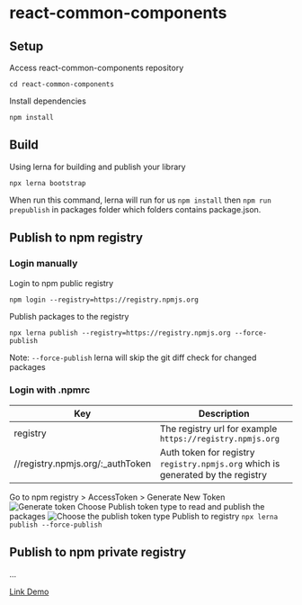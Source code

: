 # react-common-components
## Setup
Access react-common-components repository

```cd react-common-components```

Install dependencies


```npm install```

## Build
Using lerna for building and publish your library

```npx lerna bootstrap```

When run this command, lerna will run for us ```npm install``` then ```npm run prepublish``` in packages folder which folders contains package.json.

## Publish to npm registry
### Login manually
Login to npm public registry

```npm login --registry=https://registry.npmjs.org```

Publish packages to the registry

```npx lerna publish --registry=https://registry.npmjs.org --force-publish```

Note: ```--force-publish``` lerna will skip the git diff check for changed packages

### Login with .npmrc
|   Key	        |   Description	                                                  |
|---	        |---	                                                          |
|   registry	|   The registry url for example ```https://registry.npmjs.org```            |
|   //registry.npmjs.org/:_authToken	|   Auth token for registry ```registry.npmjs.org``` which is generated by the registry |
	  
Go to npm registry > AccessToken > Generate New Token
![Generate token](/assets/generateToken.png "Generate access token")
Choose Publish token type to read and publish the packages
![Choose the publish token type](/assets/choosetokenType.png "Choose the publish token type")
Publish to registry
```npx lerna publish --force-publish```
## Publish to npm private registry
...

[Link Demo](https://61f34c27a8f380003a9c7aa7-hmvkgnewhl.chromatic.com/?path=/story/core-button--default)
